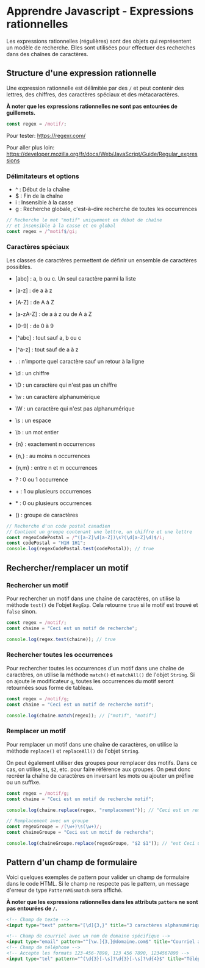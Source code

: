 # Apprendre Javascript - Expressions rationnelles

Les expressions rationnelles (régulières) sont des objets qui représentent un modèle de recherche. Elles sont utilisées pour effectuer des recherches dans des chaînes de caractères.

## Structure d'une expression rationnelle

Une expression rationnelle est délimitée par des `/` et peut contenir des lettres, des chiffres, des caractères spéciaux et des métacaractères.

**À noter que les expressions rationnelles ne sont pas entourées de guillemets.**

```javascript
const regex = /motif/;
```

Pour tester:
https://regexr.com/

Pour aller plus loin:
https://developer.mozilla.org/fr/docs/Web/JavaScript/Guide/Regular_expressions

### Délimitateurs et options

-   ^ : Début de la chaîne
-   $ : Fin de la chaîne
-   i : Insensible à la casse
-   g : Recherche globale, c'est-à-dire recherche de toutes les occurrences

```javascript
// Recherche le mot "motif" uniquement en début de chaîne
// et insensible à la casse et en global
const regex = /^motif$/gi;
```

### Caractères spéciaux

Les classes de caractères permettent de définir un ensemble de caractères possibles.

-   [abc] : a, b ou c. Un seul caractère parmi la liste
-   [a-z] : de a à z
-   [A-Z] : de A à Z
-   [a-zA-Z] : de a à z ou de A à Z
-   [0-9] : de 0 à 9
-   [^abc] : tout sauf a, b ou c
-   [^a-z] : tout sauf de a à z

-   . : n'importe quel caractère sauf un retour à la ligne
-   \d : un chiffre
-   \D : un caractère qui n'est pas un chiffre
-   \w : un caractère alphanumérique
-   \W : un caractère qui n'est pas alphanumérique
-   \s : un espace
-   \b : un mot entier

-   {n} : exactement n occurrences
-   {n,} : au moins n occurrences
-   {n,m} : entre n et m occurrences
-   ? : 0 ou 1 occurrence
-   \+ : 1 ou plusieurs occurrences
-   \* : 0 ou plusieurs occurrences
-   () : groupe de caractères

```javascript
// Recherche d'un code postal canadien
// Contient un groupe contenant une lettre, un chiffre et une lettre
const regexCodePostal = /^([a-Z]\d[a-Z])\s?(\d[a-Z]\d)$/i;
const codePostal = "H1H 1H1";
console.log(regexCodePostal.test(codePostal)); // true
```

## Rechercher/remplacer un motif

### Rechercher un motif

Pour rechercher un motif dans une chaîne de caractères, on utilise la méthode `test()` de l'objet `RegExp`. Cela retourne `true` si le motif est trouvé et `false` sinon.

```javascript
const regex = /motif/;
const chaine = "Ceci est un motif de recherche";

console.log(regex.test(chaine)); // true
```

### Rechercher toutes les occurrences

Pour rechercher toutes les occurrences d'un motif dans une chaîne de caractères, on utilise la méthode `match()` et `matchAll()` de l'objet `String`. Si on ajoute le modificateur `g`, toutes les occurrences du motif seront retournées sous forme de tableau.

```javascript
const regex = /motif/g;
const chaine = "Ceci est un motif de recherche motif";

console.log(chaine.match(regex)); // ["motif", "motif"]
```

### Remplacer un motif

Pour remplacer un motif dans une chaîne de caractères, on utilise la méthode `replace()` et `replaceAll()` de l'objet `String`.

On peut également utiliser des groupes pour remplacer des motifs. Dans ce cas, on utilise `$1`, `$2`, etc. pour faire référence aux groupes. On peut donc recréer la chaîne de caractères en inversant les mots ou ajouter un préfixe ou un suffixe.

```javascript
const regex = /motif/g;
const chaine = "Ceci est un motif de recherche motif";

console.log(chaine.replace(regex, "remplacement")); // "Ceci est un remplacement de recherche remplacement"

// Remplacement avec un groupe
const regexGroupe = /(\w+)\s(\w+)/;
const chaineGroupe = "Ceci est un motif de recherche";

console.log(chaineGroupe.replace(regexGroupe, "$2 $1")); // "est Ceci un motif de recherche"
```

## Pattern d'un champ de formulaire

Voici quelques exemples de pattern pour valider un champ de formulaire dans le code HTML. Si le champ ne respecte pas le pattern, un message d'erreur de type `PatternMismatch` sera affiché.

**À noter que les expressions rationnelles dans les attributs `pattern` ne sont pas entourées de `/`.**

```html
<!-- Champ de texte -->
<input type="text" pattern="[\d]{3,}" title="3 caractères alphanumérique minimum" />

<!-- Champ de courriel avec un nom de domaine spécifique -->
<input type="email" pattern="^[\w.]{3,}@domaine.com$" title="Courriel avec le domaine domaine.com" />
<!-- Champ de téléphone -->
<!-- Accepte les formats 123-456-7890, 123 456 7890, 1234567890 -->
<input type="tel" pattern="^(\d{3}[-\s]?\d{3}[-\s]?\d{4}$" title="Téléphone canadien" />
```
